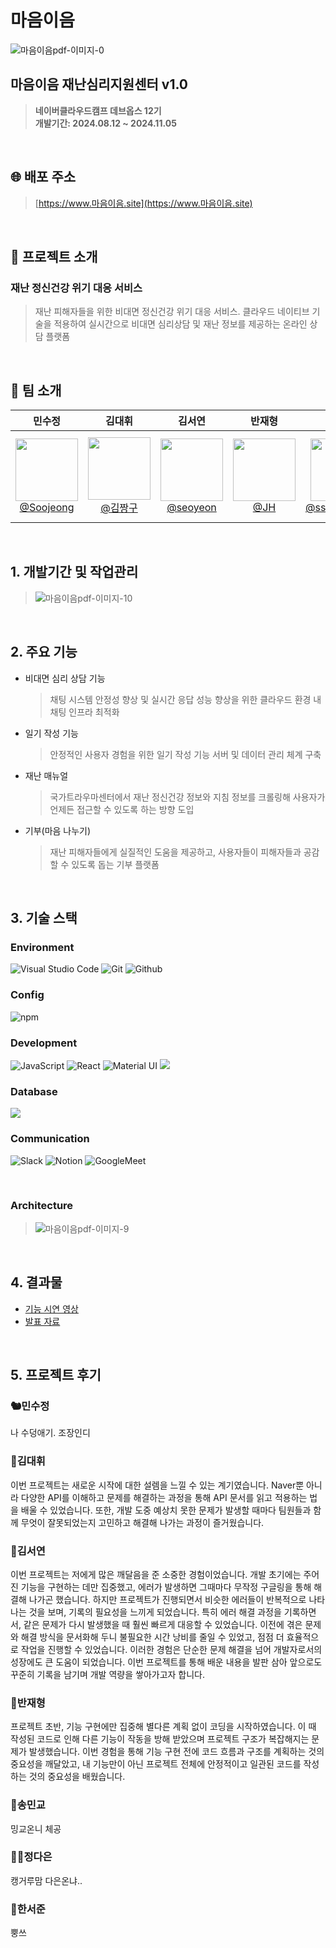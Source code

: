 # 마음이음

<!--
<div align="center">
<img src="https://github.com/user-attachments/assets/e5d13e16-83c6-4d91-82d1-2eda7f367b23"  width="200" height="200"/>

[![Hits](https://hits.seeyoufarm.com/api/count/incr/badge.svg?url=https%3A%2F%2Fgithub.com%2FBitCampFinal3%2FMUIU-Client%2F&count_bg=%23FFCA00&title_bg=%23555555&icon=&icon_color=%23E7E7E7&title=hits&edge_flat=false)](https://hits.seeyoufarm.com)
</div>
-->

![마음이음pdf-이미지-0](https://github.com/user-attachments/assets/64e7b1e1-59ff-46f9-ba4a-e9a015a1eee9)



## 마음이음 재난심리지원센터 v1.0
> **네이버클라우드캠프 데브옵스 12기 <br>
> 개발기간: 2024.08.12 ~ 2024.11.05**


<br>

## 🌐 배포 주소
> [https://www.마음이음.site](https://www.마음이음.site)

<br>

## 📖 프로젝트 소개
### 재난 정신건강 위기 대응 서비스
> 재난 피해자들을 위한 비대면 정신건강 위기 대응 서비스.
클라우드 네이티브 기술을 적용하여 실시간으로 비대면 심리상담 및 재난 정보를 제공하는 온라인 상담 플랫폼

<br>

## 👥 팀 소개

<div align="center">

| **민수정** | **김대휘** | **김서연** | **반재형** | **송민교** | **정다은** | **한서준** |
| :------: |  :------: | :------: | :------: |  :------: | :------: | :------: |
| [<img src="https://github.com/user-attachments/assets/d0672daf-dba8-4514-b365-693ec8b4bc38" height=100 width=100> <br/> @Soojeong](https://github.com/soojeongmin) | [<img src="https://github.com/user-attachments/assets/993db277-0915-4a51-b549-4530e100365f" height=100 width=100> <br/> @김짱구](https://github.com/kimdaehwi990731) | [<img src="https://github.com/user-attachments/assets/4b823ac1-9d6e-4174-a671-a78cd9833a38" height=100 width=100> <br/> @seoyeon](https://github.com/yeon0131) | [<img src="https://github.com/user-attachments/assets/ca1688b4-eff4-49ce-8c1f-a4880e0d4e77" height=100 width=100> <br/> @JH](https://github.com/Jaehyung-Dev) | [<img src="https://github.com/user-attachments/assets/49f93fb0-0081-4ce0-8930-d1e2add6cb33" height=100 width=100> <br/> @ssongmingyo](https://github.com/ssongmingyo) | [<img src="https://github.com/user-attachments/assets/03636abc-1d36-40e5-badf-49a1e85a4eff" height=100 width=100> <br/> @ChungDaeun](https://github.com/Chung-Daeun) | [<img src="https://github.com/user-attachments/assets/74aa04ad-0086-41b3-be86-312fef1e5054" height=100 width=100> <br/> @SeoJoon-Han](https://github.com/watashijxxnsuka) |

</div>

<br>

## 1. 개발기간 및 작업관리
> ![마음이음pdf-이미지-10](https://github.com/user-attachments/assets/ce2e182e-9a63-47da-b03b-abf55af79b77)

<br>

## 2. 주요 기능
   - 비대면 심리 상담 기능
     > 채팅 시스템 안정성 향상 및 실시간 응답 성능 향상을 위한 클라우드 환경 내 채팅 인프라 최적화
   - 일기 작성 기능
     > 안정적인 사용자 경험을 위한 일기 작성 기능 서버 및 데이터 관리 체계 구축
   - 재난 매뉴얼
     > 국가트라우마센터에서 재난 정신건강 정보와 지침 정보를 크롤링해 사용자가 언제든 접근할 수 있도록 하는 방향 도입
   - 기부(마음 나누기)
     > 재난 피해자들에게 실질적인 도움을 제공하고, 사용자들이 피해자들과 공감할 수 있도록 돕는 기부 플랫폼

<br>

## 3. 기술 스택
   ### Environment
   ![Visual Studio Code](https://img.shields.io/badge/Visual%20Studio%20Code-007ACC?style=for-the-badge&logo=Visual%20Studio%20Code&logoColor=white)
   ![Git](https://img.shields.io/badge/Git-F05032?style=for-the-badge&logo=Git&logoColor=white)
   ![Github](https://img.shields.io/badge/GitHub-181717?style=for-the-badge&logo=GitHub&logoColor=white)             

   ### Config
   ![npm](https://img.shields.io/badge/npm-CB3837?style=for-the-badge&logo=npm&logoColor=white)        

   ### Development
   ![JavaScript](https://img.shields.io/badge/JavaScript-F7DF1E?style=for-the-badge&logo=Javascript&logoColor=white)
   ![React](https://img.shields.io/badge/React-20232A?style=for-the-badge&logo=react&logoColor=61DAFB)
   ![Material UI](https://img.shields.io/badge/Material%20UI-007FFF?style=for-the-badge&logo=MUI&logoColor=white)   <img src="https://img.shields.io/badge/Java-007396?style=for-the-badge&logo=OpenJDK&logoColor=white"/>

   ### Database
   <img src="https://img.shields.io/badge/MySQL-4479A1?style=for-the-badge&logo=mysql&logoColor=white">

   ### Communication
   ![Slack](https://img.shields.io/badge/Slack-4A154B?style=for-the-badge&logo=Slack&logoColor=white)
   ![Notion](https://img.shields.io/badge/Notion-000000?style=for-the-badge&logo=Notion&logoColor=white)
   ![GoogleMeet](https://img.shields.io/badge/GoogleMeet-00897B?style=for-the-badge&logo=Google%20Meet&logoColor=white)

<br>

  ### Architecture
  > ![마음이음pdf-이미지-9](https://github.com/user-attachments/assets/124bf9d0-16ae-4f6a-abfc-6949ecb51bd8)


<br>

## 4. 결과물

- [기능 시연 영상](https://www.youtube.com/watch?v=xU87H4ZGnEY)
- [발표 자료](docs/마음이음%20발표자료.pdf)

<!--
## 4. 페이지별 기능

### [메인화면]
- 재난 및 심리지원 서비스의 목적과 주요 기능을 소개하는 페이지입니다.
 

| 메인화면 |
|----------|
|  <img width="2147" alt="메인" src="https://github.com/user-attachments/assets/934978ea-8cd7-4faf-9ac8-645e3f54b0d2"> |

<br>

### [회원가입]
- 사용자가 사이트의 다양한 심리 및 재난지원 서비스를 이용하기 위해 회원으로 가입할 수 있는 페이지입니다.
- 개인정보 보호와 편리한 가입 절차를 보장하여 누구나 쉽게 접근할 수 있도록 설계되었습니다.

| 회원가입 |
|----------|
| <img width="2147" alt="회원가입" src="https://github.com/user-attachments/assets/70d61da4-89bc-4473-a007-c31fe811d1a7"> |

<br>

### [로그인]
- 사용자가 기존 계정으로 로그인하여 개인화된 지원을 받을 수 있는 페이지입니다.
- 로그인 이후에는 사용자 맞춤형 심리상담, 일기 관리, 정보 조회 등의 기능을 이용할 수 있습니다.

| 로그인 |
|----------|
|  |

<br>

### [심리상담]
- 재난 피해자들이 심리적 지원을 받을 수 있도록 실시간 채팅 또는 예약 상담 기능을 제공하는 페이지입니다.
- 상담사는 사용자의 심리 상태를 파악하고 필요한 지원을 제공하여 회복을 돕습니다.

| 심리상담(상담자 계정일 때) |
|----------|
| |

<br>

### [나의 일기장]
- 사용자들이 자신의 감정과 심리 상태를 기록할 수 있는 일기 작성 공간입니다.
- 일기 기록을 통해 스스로 감정을 돌아보고 회복 과정을 모니터링할 수 있도록 지원합니다.

| 나의 일기장(상담자 계정일 때) |
|----------|
|  |

<br>

### [마음칼럼]
- 재난 후 심리적 안정과 회복을 도울 수 있는 칼럼과 정보성 글을 제공하는 페이지입니다.
- 전문가가 작성한 콘텐츠를 통해 건강한 마음을 유지하고 스스로를 돌보는 방법을 안내합니다.

| 마음칼럼 |
|----------|
|  |

<br>

### [재난 정신건강 메뉴얼]
- 재난 상황에서 필요한 정신건강 관리 방법과 위기 대처 요령을 제공하는 메뉴얼 페이지입니다.
- 국가트라우마센터의 권장 사항을 바탕으로 재난 피해자들이 언제든 참고할 수 있도록 구성되었습니다.

| 재난 정신건강 메뉴얼 |
|----------|
|   |

<br>

### [재난 안내]
- 사용자의 위치 정보를 기반으로 해당 지역에 맞는 재난 안내 메시지를 제공하는 페이지입니다.
- 현재 상황에 맞는 정보와 경고 메시지를 신속히 전달하여 안전한 대처를 돕습니다.

| 재난안내 |
|----------|
|  |

<br>

### [마음나누기]
- 재난 피해자들에게 기부할 수 있는 페이지로, 후원을 통해 피해자들이 심리적 및 실질적 지원을 받을 수 있도록 돕습니다.

| 마음나누기(상담자 계정일 때) |
|----------|
| <img width="2147" alt="마음나누기(기부)" src="https://github.com/user-attachments/assets/48d72803-8b79-4ef5-acf8-ae71f7b97488"> |



| 마음나누기(관리자 계정일 때) |
|----------|
|   |

<br>

### [병의원·대피소 정보]
- 사용자에게 가까운 병의원과 대피소 정보를 제공하는 페이지입니다.
- 응급 상황 발생 시 신속히 필요한 시설을 찾을 수 있도록 지도와 함께 상세 정보를 안내합니다.

| 병의원·대피소 정보 |
|----------|
|   |
-->

<br>

## 5. 프로젝트 후기
### 🐿️민수정
나 수덩애기. 조장인디

### 🦔김대휘
이번 프로젝트는 새로운 시작에 대한 설렘을 느낄 수 있는 계기였습니다. Naver뿐 아니라 다양한 API를 이해하고 문제를 해결하는 과정을 통해 API 문서를 읽고 적용하는 법을 배울 수 있었습니다. 또한, 개발 도중 예상치 못한 문제가 발생할 때마다 팀원들과 함께 무엇이 잘못되었는지 고민하고 해결해 나가는 과정이 즐거웠습니다.

### 🐹김서연
이번 프로젝트는 저에게 많은 깨달음을 준 소중한 경험이었습니다. 개발 초기에는 주어진 기능을 구현하는 데만 집중했고, 에러가 발생하면 그때마다 무작정 구글링을 통해 해결해 나가곤 했습니다. 하지만 프로젝트가 진행되면서 비슷한 에러들이 반복적으로 나타나는 것을 보며, 기록의 필요성을 느끼게 되었습니다.
특히 에러 해결 과정을 기록하면서, 같은 문제가 다시 발생했을 때 훨씬 빠르게 대응할 수 있었습니다. 이전에 겪은 문제와 해결 방식을 문서화해 두니 불필요한 시간 낭비를 줄일 수 있었고, 점점 더 효율적으로 작업을 진행할 수 있었습니다. 이러한 경험은 단순한 문제 해결을 넘어 개발자로서의 성장에도 큰 도움이 되었습니다.
이번 프로젝트를 통해 배운 내용을 발판 삼아 앞으로도 꾸준히 기록을 남기며 개발 역량을 쌓아가고자 합니다.

### 🐶반재형
프로젝트 초반, 기능 구현에만 집중해 별다른 계획 없이 코딩을 시작하였습니다. 이 때 작성된 코드로 인해 다른 기능이 작동을 방해 받았으며 프로젝트 구조가 복잡해지는 문제가 발생했습니다. 이번 경험을 통해 기능 구현 전에 코드 흐름과 구조를 계획하는 것의 중요성을 깨달았고, 내 기능만이 아닌 프로젝트 전체에 안정적이고 일관된 코드를 작성하는 것의 중요성을 배웠습니다.

### 🐰송민교
밍교온니 체공

### 🐯🦘정다은
캥거루맘 다은온냐..

### 💩한서준
뿡쓰
  

<!--
## 주요 기능
### 비대면 심리 상담 기능
- 채팅 시스템 안정성 향상 및 실시간 응답 성능 향상을 위한 클라우드 환경 내 채팅 인프라 최적화

### 일기 작성 기능
- 안정적인 사용자 경험을 위한 일기 작성 기능 서버 및 데이터 관리 체계 구축

### 재난 매뉴얼
- 국가트라우마센터에서 재난 정신건강 정보와 지침 정보를 크롤링해 사용자가 언제든 접근할 수 있도록 하는 방향 도입

## 기술 스택
### Environment
![Visual Studio Code](https://img.shields.io/badge/Visual%20Studio%20Code-007ACC?style=for-the-badge&logo=Visual%20Studio%20Code&logoColor=white)
![Git](https://img.shields.io/badge/Git-F05032?style=for-the-badge&logo=Git&logoColor=white)
![Github](https://img.shields.io/badge/GitHub-181717?style=for-the-badge&logo=GitHub&logoColor=white)             

### Config
![npm](https://img.shields.io/badge/npm-CB3837?style=for-the-badge&logo=npm&logoColor=white)        

### Development
![JavaScript](https://img.shields.io/badge/JavaScript-F7DF1E?style=for-the-badge&logo=Javascript&logoColor=white)
![React](https://img.shields.io/badge/React-20232A?style=for-the-badge&logo=react&logoColor=61DAFB)
![Material UI](https://img.shields.io/badge/Material%20UI-007FFF?style=for-the-badge&logo=MUI&logoColor=white)

### Communication
![Slack](https://img.shields.io/badge/Slack-4A154B?style=for-the-badge&logo=Slack&logoColor=white)
![Notion](https://img.shields.io/badge/Notion-000000?style=for-the-badge&logo=Notion&logoColor=white)
![GoogleMeet](https://img.shields.io/badge/GoogleMeet-00897B?style=for-the-badge&logo=Google%20Meet&logoColor=white)
-->

